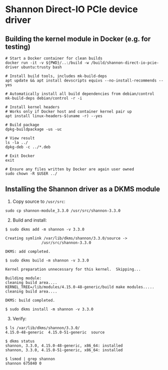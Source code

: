 # Shannon Direct-IO PCIe device driver

## Building the kernel module in Docker (e.g. for testing)

```
# Start a Docker container for clean builds
docker run -it -v ${PWD}/..:/build -w /build/shannon-direct-io-pcie-driver ubuntu:trusty bash

# Install build tools, includes mk-build-deps
apt update && apt install devscripts equivs --no-install-recommends --yes

# Automatically install all build dependencies from debian/control
mk-build-deps debian/control -r -i

# Install kernel headers
# Works only if Docker host and container kernel pair up
apt install linux-headers-$(uname -r) --yes

# Build package
dpkg-buildpackage -us -uc

# View result
ls -la ../
dpkg-deb -c ../*.deb

# Exit Docker
exit

# Ensure any files written by Docker are again user owned
sudo chown -R $USER ../
```

## Installing the Shannon driver as a DKMS module

1. Copy source to `/usr/src`:

```
sudo cp shannon-module_3.3.0 /usr/src/shannon-3.3.0
```

2. Build and install:

```
$ sudo dkms add -m shannon -v 3.3.0

Creating symlink /var/lib/dkms/shannon/3.3.0/source ->
                /usr/src/shannon-3.3.0

DKMS: add completed.

$ sudo dkms build -m shannon -v 3.3.0

Kernel preparation unnecessary for this kernel.  Skipping...

Building module:
cleaning build area....
KERNEL_TREE=/lib/modules/4.15.0-48-generic/build make modules.....
cleaning build area....

DKMS: build completed.

$ sudo dkms install -m shannon -v 3.3.0
```

3. Verify:

```
$ ls /var/lib/dkms/shannon/3.3.0/
4.15.0-48-generic  4.15.0-51-generic  source

$ dkms status
shannon, 3.3.0, 4.15.0-48-generic, x86_64: installed
shannon, 3.3.0, 4.15.0-51-generic, x86_64: installed

$ lsmod | grep shannon
shannon 675840 0
```
